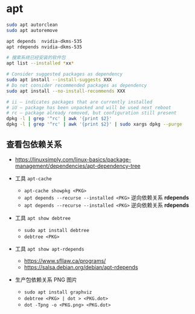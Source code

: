 # apt

```bash
sudo apt autorclean
sudo apt autoremove

apt depends  nvidia-dkms-535
apt rdepends nvidia-dkms-535

# 搜索系统已经安装的软件包
apt list --installed *xx*

# Consider suggested packages as dependency
sudo apt install --install-suggests XXX
# Do not consider recommended packages as dependency
sudo apt install --no-install-recommends XXX

# ii – indicates packages that are currently installed
# iU – package has been unpacked and will be used next reboot
# rc – package already removed, but configuration still present
dpkg -l | grep '^rc' | awk '{print $2}'
dpkg -l | grep '^rc' | awk '{print $2}' | sudo xargs dpkg --purge
```

## 查看包依赖关系

- https://linuxsimply.com/linux-basics/package-management/dependencies/apt-dependency-tree

- 工具 `apt-cache`
  * `apt-cache showpkg <PKG>`
  * `apt depends --recurse --installed <PKG>` 逆向依赖关系 __rdepends__
  * `apt depends --recurse --installed <PKG>` 逆向依赖关系 __rdepends__

- 工具 `apt show debtree`
  * `sudo apt install debtree`
  * `debtree <PKG>`

- 工具 `apt show apt-rdepends`
  * https://www.sfllaw.ca/programs/
  * https://salsa.debian.org/debian/apt-rdepends

- 生产包依赖关系 PNG 图片
  * `sudo apt install graphviz`
  * `debtree <PKG> | dot > <PKG.dot>`
  * `dot -Tpng -o <PKG.png> <PKG.dot>`
